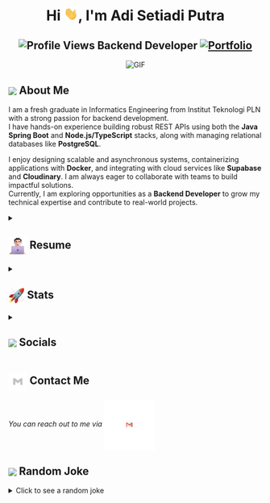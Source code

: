 <h1 align="center">Hi <img src="https://github.com/adisputraa/adisputraa/blob/main/icons/Hi.gif" width="28px"/>, I'm Adi Setiadi Putra</h1>
<h2 align="center">
  <img src="https://komarev.com/ghpvc/?username=adisputraa&color=dc143c&style=for-the-badge" alt="Profile Views" style="height:21px;">
  Backend Developer
  <a href="https://frabjous-sunflower-8ccdf8.netlify.app/">
    <img src="https://img.shields.io/badge/Portfolio-543DE0?style=for-the-badge&logo=About.me&logoColor=white" alt="Portfolio" style="height:22px;">
  </a>
</h2>
<div align="center">
 <img alt="GIF" src="https://media4.giphy.com/media/11KzOet1ElBDz2/giphy.gif?cid=6c09b952ufa3xxbbm0mpuadm2zaik3wjp4m9luz2ly0lyz8d&ep=v1_internal_gif_by_id&rid=giphy.gif&ct=g" />
</div>

## <img align ='center' src="https://i.giphy.com/media/v1.Y2lkPTc5MGI3NjExdjh2dDM4bDhyYzM5NmppaHJ6dG56Mmh3bTkyanFkdWRvZ3R1cGoycSZlcD12MV9pbnRlcm5hbF9naWZfYnlfaWQmY3Q9ZQ/LOnt6uqjD9OexmQJRB/giphy.gif" width="37" /> About Me

I am a fresh graduate in Informatics Engineering from Institut Teknologi PLN with a strong passion for backend development.  
I have hands-on experience building robust REST APIs using both the **Java Spring Boot** and **Node.js/TypeScript** stacks, along with managing relational databases like **PostgreSQL**.

I enjoy designing scalable and asynchronous systems, containerizing applications with **Docker**, and integrating with cloud services like **Supabase** and **Cloudinary**. I am always eager to collaborate with teams to build impactful solutions.  
Currently, I am exploring opportunities as a **Backend Developer** to grow my technical expertise and contribute to real-world projects.

<details>
 <summary>
    <h2> 
      <img align="center" src="https://github.com/adisputraa/adisputraa/blob/main/icons/about.png" width="37" /> 
    Resume
    </h2>
</summary>

 <details>
  <summary><h4> <img align="center" src="https://github.com/adisputraa/adisputraa/blob/main/icons/academics.gif" width="29"/> Academics</h4></summary>
  <span><img src="https://img.shields.io/badge/Bachelor of Informatics-PLN Institute of Technology-1877F2?style=for-the-badge"></span>
  <span><img src="https://img.shields.io/badge/GPA-3.80/4.00-EFEEE9?style=for-the-badge"></span>
 </details>

 <details>
  <summary><h4> <img align="center" src="https://github.com/adisputraa/adisputraa/blob/main/icons/experience.gif" width="29"/> Experience</h4></summary>

- **Mobile Development Student** at Bangkit Academy 2024 (Remote) | Feb 2024 - Jul 2024  
  - Participated in a program led by Google with support from GoTo, Traveloka, and Deep Tech Foundation.
  - Built Android applications in Kotlin focusing on user experience and performance optimization.
  - Collaborated with cross-functional teams to solve real-world problems.

- **Backend Developer (Intern/Project)** | 2024 - 2025  
  - Developed REST API using Spring Boot with PostgreSQL as the main database.
  - Implemented authentication, data validation, and reporting features.
  - Integrated GitLab CI/CD pipeline and collaborated using Jira for task management.
  - Focused on clean code, scalability, and maintainability of backend services.
 </details>

 <details>
  <summary><h4> <img align="center" src="https://github.com/adisputraa/adisputraa/blob/main/icons/techstack.gif" width="29"/> Tech Stack</h4></summary>

  #### Languages
  ![Java](https://img.shields.io/badge/java-%23ED8B00.svg?style=for-the-badge&logo=java&logoColor=white)
  ![TypeScript](https://img.shields.io/badge/typescript-%233178C6.svg?style=for-the-badge&logo=typescript&logoColor=white)
  ![JavaScript](https://img.shields.io/badge/javascript-%23F7DF1E.svg?style=for-the-badge&logo=javascript&logoColor=black)
  ![Kotlin](https://img.shields.io/badge/kotlin-%230095D5.svg?style=for-the-badge&logo=kotlin&logoColor=white)  
  ![Python](https://img.shields.io/badge/python-3670A0?style=for-the-badge&logo=python&logoColor=ffdd54)

  #### Backend & Databases
  ![Spring Boot](https://img.shields.io/badge/springboot-%236DB33F.svg?style=for-the-badge&logo=springboot&logoColor=white)
  ![Node.js](https://img.shields.io/badge/Node.js-339933?style=for-the-badge&logo=nodedotjs&logoColor=white)
  ![Express.js](https://img.shields.io/badge/Express.js-000000?style=for-the-badge&logo=express&logoColor=white)
  ![PostgreSQL](https://img.shields.io/badge/postgresql-%23316192.svg?style=for-the-badge&logo=postgresql&logoColor=white)
  ![MySQL](https://img.shields.io/badge/mysql-%2300f.svg?style=for-the-badge&logo=mysql&logoColor=white)

  #### Tools & Others
  ![Git](https://img.shields.io/badge/git-%23F05033.svg?style=for-the-badge&logo=git&logoColor=white)
  ![GitLab](https://img.shields.io/badge/gitlab-%23181717.svg?style=for-the-badge&logo=gitlab&logoColor=white)
  ![Docker](https://img.shields.io/badge/docker-%230db7ed.svg?style=for-the-badge&logo=docker&logoColor=white)
  ![Figma](https://img.shields.io/badge/figma-%23F24E1E.svg?style=for-the-badge&logo=figma&logoColor=white)
  ![Notion](https://img.shields.io/badge/Notion-%23000000.svg?style=for-the-badge&logo=notion&logoColor=white)
  ![Supabase](https://img.shields.io/badge/Supabase-3FCF8E?style=for-the-badge&logo=supabase&logoColor=white)
  ![Cloudinary](https://img.shields.io/badge/Cloudinary-3448C5?style=for-the-badge&logo=cloudinary&logoColor=white)
  
</details>

</details>

<details>
  <summary><h2> <img align="center" src="https://github.com/adisputraa/adisputraa/blob/main/icons/stats.gif" width="32"/> Stats</h2></summary>

  ### GitHub
  <div align="center">

   ![](https://github-readme-stats.vercel.app/api?username=adisputraa&theme=tokyonight&hide_border=false&include_all_commits=true&count_private=false)<br/>
   ![](https://github-readme-streak-stats.herokuapp.com/?user=adisputraa&theme=tokyonight&hide_border=false)<br/>
   ![](https://github-readme-stats.vercel.app/api/top-langs/?username=adisputraa&theme=tokyonight&hide_border=false&include_all_commits=true&count_private=false&layout=compact)<br/>
   ![](https://github-readme-activity-graph.vercel.app/graph?username=adisputraa&theme=tokyo-night)

  </div>
</details>

<details>
  <summary><h2> <img align ='center' src='https://i.giphy.com/media/v1.Y2lkPTc5MGI3NjExaGtqdDdwN2oyNWJ4czlncHBkamJxaHcxYmVmcXY3a3I3MjRmYjBrbCZlcD12MV9pbnRlcm5hbF9naWZfYnlfaWQmY3Q9ZQ/kmUvauX8TMWg0OsqKW/giphy.gif' width ='37' /> Socials</h2></summary>

<div style="display: flex; flex-direction: column; justify-content: center; align-items: center; ">
  <a href="https://github.com/adisputraa">
    <img align="center" src="https://github.com/adisputraa/adisputraa/blob/main/icons/Github.gif" width="70"/>
  </a>
  <a href="https://www.linkedin.com/in/adi-setiadi-putra-578143257/">
    <img align="center" src="https://github.com/adisputraa/adisputraa/blob/main/icons/Linkedin.gif" width="70"/>
  </a>
</div>

</details>

## <img align="center" src="https://github.com/adisputraa/adisputraa/blob/main/icons/Contact.gif" width="37"/> Contact Me</h2>
  <p>
    <i>You can reach out to me via</i>
    <a href="mailto:bungady27@gmail.com">
      <img align="center" src="https://github.com/adisputraa/adisputraa/blob/main/icons/Gmail.gif" width="100"/>
    </a>
  </p>
  
## <img align ='center' src='https://media2.giphy.com/media/UQDSBzfyiBKvgFcSTw/giphy.gif?cid=ecf05e47p3cd513axbek3f56ti3jzizq8hincw20jauyyfyw&rid=giphy.gif' width ='37' /> Random Joke 

<details>
  <summary>Click to see a random joke</summary>
  <div align="center">

  ![Jokes Card](https://readme-jokes.vercel.app/api?theme=halloween)

  </div>
</details>
